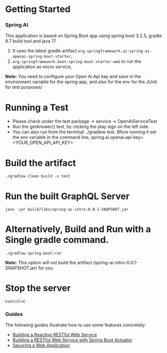 # Getting Started

### Spring AI

This application is based on Spring Boot app using spring boot 3.2.5, gradle 8.7 build tool and java 17.

1. It uses the latest gradle artifact `org.springframework.ai:spring-ai-openai-spring-boot-starter`,
2. `org.springframework.boot:spring-boot-starter-web` to run the application as micro service,


**Note:** You need to configure your Open Ai Api key and save in the environment variable  for the spring app, 
and also for the env for the JUnit for test purposes/ 

# Running a Test
* Please check under the test package -> service -> OpenAiServiceTest
* Run the getAnswer() test, by clicking the play sign on the left side.
* You can also run from the terminal: ./gradlew test. Bfore running it set the env variable in the command line, spring.ai.openai.api-key=<YOUR_OPEN_API_API_KEY>

# Build the artifact

`./gradlew clean build -x test`

# Run the built GraphQL Server

`java -jar build/libs/spring-ai-intro-0.0.1-SNAPSHOT.jar`

# Alternatively, Build and Run with a Single gradle command.

`./gradlew spring-boot:run`

**Note:** This option will not build the artifact (spring-ai-intro-0.0.1-SNAPSHOT.jar) for you

# Stop the server

`Control+C`

### Guides

The following guides illustrate how to use some features concretely:

* [Building a Reactive RESTful Web Service](https://spring.io/guides/gs/reactive-rest-service/)
* [Building a RESTful Web Service with Spring Boot Actuator](https://spring.io/guides/gs/actuator-service/)
* [Securing a Web Application](https://spring.io/guides/gs/securing-web/)
